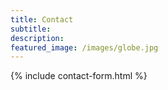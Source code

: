 ```yaml
---
title: Contact
subtitle:
description: 
featured_image: /images/globe.jpg
---
```


{% include contact-form.html %}

